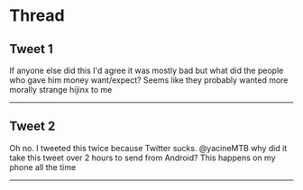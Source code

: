 # Thread

## Tweet 1

If anyone else did this I'd agree it was mostly bad but what did the people who gave him money want/expect? Seems like they probably wanted more morally strange hijinx to me

---

## Tweet 2

Oh no. I tweeted this twice because Twitter sucks. @yacineMTB why did it take this tweet over 2 hours to send from Android? This happens on my phone all the time

---

